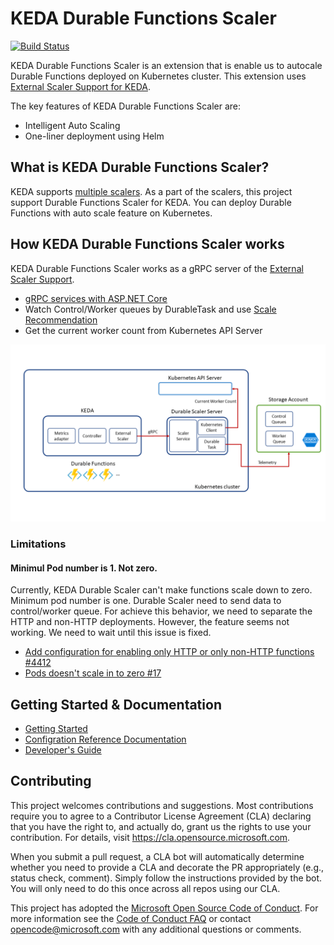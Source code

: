 
# KEDA Durable Functions Scaler

[![Build Status](https://durabletaskframework.visualstudio.com/Durable%20Task%20Framework%20CI/_apis/build/status/microsoft.keda-durable-scaler?branchName=master)](https://durabletaskframework.visualstudio.com/Durable%20Task%20Framework%20CI/_build/latest?definitionId=16&branchName=master)

KEDA Durable Functions Scaler is an extension that is enable us to autocale Durable Functions deployed on Kubernetes cluster. 
This extension uses [External Scaler Support for KEDA](https://github.com/kedacore/keda/pull/294).

The key features of KEDA Durable Functions Scaler are:

* Intelligent Auto Scaling
* One-liner deployment using Helm

## What is KEDA Durable Functions Scaler? 

KEDA supports [multiple scalers](https://github.com/kedacore/keda). As a part of the scalers, this project support Durable Functions Scaler for KEDA. You can deploy Durable Functions with auto scale feature on Kubernetes. 

## How KEDA Durable Functions Scaler works

KEDA Durable Functions Scaler works as a gRPC server of the [External Scaler Support](https://github.com/kedacore/keda/pull/294). 

* [gRPC services with ASP.NET Core](https://docs.microsoft.com/en-us/aspnet/core/grpc/aspnetcore?view=aspnetcore-3.0&tabs=visual-studio)
* Watch Control/Worker queues by DurableTask and use [Scale Recommendation](https://github.com/Azure/durabletask/blob/master/src/DurableTask.AzureStorage/Monitoring/DisconnectedPerformanceMonitor.cs#L89)
* Get the current worker count from Kubernetes API Server

![Overview](docs/images/overview.png)

### Limitations

#### Minimul Pod number is 1. Not zero.

Currently, KEDA Durable Scaler can't make functions scale down to zero. Minimum pod number is one. Durable Scaler need to send data to control/worker queue. For achieve this behavior, we need to separate the HTTP and non-HTTP deployments. However, the feature seems not working. We need to wait until this issue is fixed. 

* [Add configuration for enabling only HTTP or only non-HTTP functions #4412](https://github.com/Azure/azure-functions-host/issues/4412)
* [Pods doesn't scale in to zero #17](https://github.com/microsoft/keda-durable-scaler/issues/17)

## Getting Started & Documentation

* [Getting Started](docs/getting-started.md)
* [Configration Reference Documentation](docs/reference.md)
* [Developer's Guide](docs/developers-guide.md)

## Contributing

This project welcomes contributions and suggestions.  Most contributions require you to agree to a
Contributor License Agreement (CLA) declaring that you have the right to, and actually do, grant us
the rights to use your contribution. For details, visit https://cla.opensource.microsoft.com.

When you submit a pull request, a CLA bot will automatically determine whether you need to provide
a CLA and decorate the PR appropriately (e.g., status check, comment). Simply follow the instructions
provided by the bot. You will only need to do this once across all repos using our CLA.

This project has adopted the [Microsoft Open Source Code of Conduct](https://opensource.microsoft.com/codeofconduct/).
For more information see the [Code of Conduct FAQ](https://opensource.microsoft.com/codeofconduct/faq/) or
contact [opencode@microsoft.com](mailto:opencode@microsoft.com) with any additional questions or comments.
